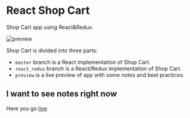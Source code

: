# React Shop Cart

Shop Cart app using React&Redux.

![preview](https://cloud.githubusercontent.com/assets/5993559/26680747/3beffe9a-46e3-11e7-839b-93df9c2ab289.gif)

Shop Cart is divided into three parts:

* `master` branch is a React implementation of Shop Cart.
* `react_redux` branch is a React/Redux implementation of Shop Cart.
* `preview` is a live preview of app with some notes and best practices.

## I want to see notes right now

Here you go [live](https://mdekalka.github.io/react_shop).

